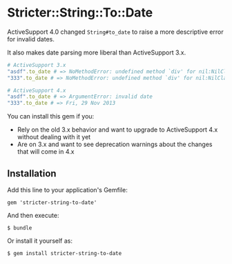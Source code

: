 # Stricter::String::To::Date

ActiveSupport 4.0 changed `String#to_date` to raise a more descriptive error for invalid dates.

It also makes date parsing more liberal than ActiveSupport 3.x.

```ruby
# ActiveSupport 3.x
"asdf".to_date # => NoMethodError: undefined method `div' for nil:NilClass
"333".to_date # => NoMethodError: undefined method `div' for nil:NilClass

# ActiveSupport 4.x
"asdf".to_date # => ArgumentError: invalid date
"333".to_date # => Fri, 29 Nov 2013
```

You can install this gem if you:

 * Rely on the old 3.x behavior and want to upgrade to ActiveSupport 4.x without dealing with it yet
 * Are on 3.x and want to see deprecation warnings about the changes that will come in 4.x

## Installation

Add this line to your application's Gemfile:

    gem 'stricter-string-to-date'

And then execute:

    $ bundle

Or install it yourself as:

    $ gem install stricter-string-to-date
